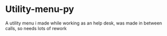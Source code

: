 # Utility-menu-py
A utility menu i made while working as an help desk, was made in between calls, so needs lots of rework
